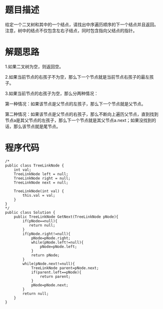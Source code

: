 # 题目描述
给定一个二叉树和其中的一个结点，请找出中序遍历顺序的下一个结点并且返回。注意，树中的结点不仅包含左右子结点，同时包含指向父结点的指针。
# 解题思路
1.如果二叉树为空，则返回空。

2.如果当前节点的右孩子不为空，那么下一个节点就是当前节点右孩子的最左孩子。

3.如果当前节点的右孩子为空，那么分两种情况：

第一种情况：如果该节点是父节点的左孩子，那么下一个节点就是父节点。

第二种情况：如果该节点是父节点的右孩子，那么不断向上遍历父节点，直到找到节点a是其父节点的左孩子，那么下一个节点就是其父节点a.next；如果没找到的话，那么该节点就是尾节点。

# 程序代码
```
/*
public class TreeLinkNode {
    int val;
    TreeLinkNode left = null;
    TreeLinkNode right = null;
    TreeLinkNode next = null;

    TreeLinkNode(int val) {
        this.val = val;
    }
}
*/
public class Solution {
    public TreeLinkNode GetNext(TreeLinkNode pNode){
        if(pNode==null){
           return null;
        }
        if(pNode.right!=null){
            pNode=pNode.right;
            while(pNode.left!=null){
                pNode=pNode.left;
            }
            return pNode;
        }
        while(pNode.next!=null){
            TreeLinkNode parent=pNode.next;
            if(parent.left==pNode){
                return parent;
            }
            pNode=pNode.next;
        }
        return null;
    }
}
```
